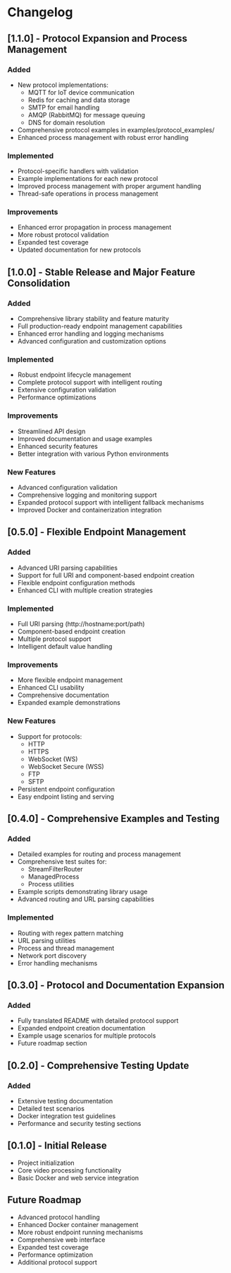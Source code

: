 # Changelog

## [1.1.0] - Protocol Expansion and Process Management
### Added
- New protocol implementations:
  - MQTT for IoT device communication
  - Redis for caching and data storage
  - SMTP for email handling
  - AMQP (RabbitMQ) for message queuing
  - DNS for domain resolution
- Comprehensive protocol examples in examples/protocol_examples/
- Enhanced process management with robust error handling

### Implemented
- Protocol-specific handlers with validation
- Example implementations for each new protocol
- Improved process management with proper argument handling
- Thread-safe operations in process management

### Improvements
- Enhanced error propagation in process management
- More robust protocol validation
- Expanded test coverage
- Updated documentation for new protocols

## [1.0.0] - Stable Release and Major Feature Consolidation
### Added
- Comprehensive library stability and feature maturity
- Full production-ready endpoint management capabilities
- Enhanced error handling and logging mechanisms
- Advanced configuration and customization options

### Implemented
- Robust endpoint lifecycle management
- Complete protocol support with intelligent routing
- Extensive configuration validation
- Performance optimizations

### Improvements
- Streamlined API design
- Improved documentation and usage examples
- Enhanced security features
- Better integration with various Python environments

### New Features
- Advanced configuration validation
- Comprehensive logging and monitoring support
- Expanded protocol support with intelligent fallback mechanisms
- Improved Docker and containerization integration

## [0.5.0] - Flexible Endpoint Management
### Added
- Advanced URI parsing capabilities
- Support for full URI and component-based endpoint creation
- Flexible endpoint configuration methods
- Enhanced CLI with multiple creation strategies

### Implemented
- Full URI parsing (http://hostname:port/path)
- Component-based endpoint creation
- Multiple protocol support
- Intelligent default value handling

### Improvements
- More flexible endpoint management
- Enhanced CLI usability
- Comprehensive documentation
- Expanded example demonstrations

### New Features
- Support for protocols:
  - HTTP
  - HTTPS
  - WebSocket (WS)
  - WebSocket Secure (WSS)
  - FTP
  - SFTP
- Persistent endpoint configuration
- Easy endpoint listing and serving

## [0.4.0] - Comprehensive Examples and Testing
### Added
- Detailed examples for routing and process management
- Comprehensive test suites for:
  - StreamFilterRouter
  - ManagedProcess
  - Process utilities
- Example scripts demonstrating library usage
- Advanced routing and URL parsing capabilities

### Implemented
- Routing with regex pattern matching
- URL parsing utilities
- Process and thread management
- Network port discovery
- Error handling mechanisms

## [0.3.0] - Protocol and Documentation Expansion
### Added
- Fully translated README with detailed protocol support
- Expanded endpoint creation documentation
- Example usage scenarios for multiple protocols
- Future roadmap section

## [0.2.0] - Comprehensive Testing Update
### Added
- Extensive testing documentation
- Detailed test scenarios
- Docker integration test guidelines
- Performance and security testing sections

## [0.1.0] - Initial Release
- Project initialization
- Core video processing functionality
- Basic Docker and web service integration

## Future Roadmap
- Advanced protocol handling
- Enhanced Docker container management
- More robust endpoint running mechanisms
- Comprehensive web interface
- Expanded test coverage
- Performance optimization
- Additional protocol support
